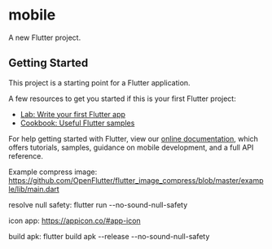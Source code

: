 # mobile

A new Flutter project.

## Getting Started

This project is a starting point for a Flutter application.

A few resources to get you started if this is your first Flutter project:

- [Lab: Write your first Flutter app](https://flutter.dev/docs/get-started/codelab)
- [Cookbook: Useful Flutter samples](https://flutter.dev/docs/cookbook)

For help getting started with Flutter, view our
[online documentation](https://flutter.dev/docs), which offers tutorials,
samples, guidance on mobile development, and a full API reference.

Example compress image:
https://github.com/OpenFlutter/flutter_image_compress/blob/master/example/lib/main.dart

resolve null safety: flutter run --no-sound-null-safety

icon app: https://appicon.co/#app-icon

build apk:  flutter build apk --release --no-sound-null-safety
